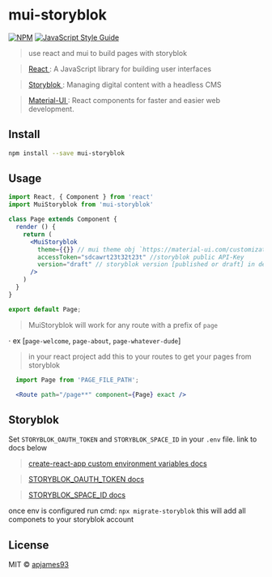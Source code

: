 # mui-storyblok

[![NPM](https://img.shields.io/npm/v/mui-storyblok.svg)](https://www.npmjs.com/package/mui-storyblok) [![JavaScript Style Guide](https://img.shields.io/badge/code_style-standard-brightgreen.svg)](https://standardjs.com)


> use react and mui to build pages with storyblok

> [React ](https://reactjs.org/): A JavaScript library for building user interfaces

> [Storyblok ](https://www.storyblok.com/): Managing digital content with a headless CMS

> [Material-UI ](https://material-ui.com/): React components for faster and easier web development.

## Install

```bash
npm install --save mui-storyblok
```

## Usage

```jsx
import React, { Component } from 'react'
import MuiStoryblok from 'mui-storyblok'

class Page extends Component {
  render () {
    return (
      <MuiStoryblok
        theme={{}} // mui theme obj `https://material-ui.com/customization/theming/`
        accessToken="sdcawrt23t32t23t" //storyblok public API-Key 
        version="draft" // storyblok version [published or draft] in development use draft and published in production 
      />
    )
  }
}

export default Page;
```

> MuiStoryblok will work for any route with a prefix of `page`

  ⋅ ex [`page-welcome`, `page-about`, `page-whatever-dude`]

> in your react project add this to your routes to get your pages from storyblok
```jsx 
  import Page from 'PAGE_FILE_PATH';

  <Route path="/page**" component={Page} exact />
```

## Storyblok

Set `STORYBLOK_OAUTH_TOKEN` and `STORYBLOK_SPACE_ID` in your `.env` file. link to docs below

> [create-react-app custom environment variables docs ](https://create-react-app.dev/docs/adding-custom-environment-variables/)

> [STORYBLOK_OAUTH_TOKEN docs ](https://www.storyblok.com/docs/api/management#topics/authentication)

> [STORYBLOK_SPACE_ID docs ](https://www.storyblok.com/docs/api/management#core-resources/spaces/spaces)


once env is configured run cmd: `npx migrate-storyblok` this will add all componets to your storyblok account


## License

MIT © [apjames93](https://github.com/apjames93)



